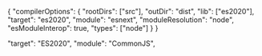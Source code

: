 {
    "compilerOptions": {
      "rootDirs": ["src"],
      "outDir": "dist",
      "lib": ["es2020"],
      "target": "es2020",
      "module": "esnext",
      "moduleResolution": "node",
      "esModuleInterop": true,
      "types": ["node"]
    }
  }

  "target": "ES2020",
  "module": "CommonJS",
  